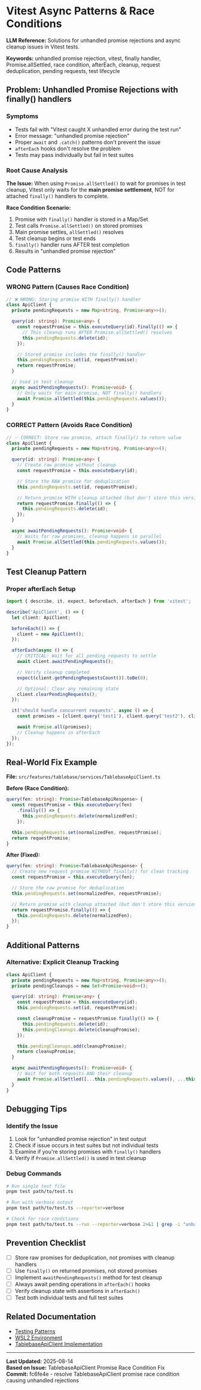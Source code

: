# Vitest Async Patterns & Race Conditions

**LLM Reference:** Solutions for unhandled promise rejections and async cleanup issues in Vitest tests.

**Keywords:** unhandled promise rejection, vitest, finally handler, Promise.allSettled, race condition, afterEach, cleanup, request deduplication, pending requests, test lifecycle

## Problem: Unhandled Promise Rejections with finally() handlers

### Symptoms

- Tests fail with "Vitest caught X unhandled error during the test run"
- Error message: "unhandled promise rejection"
- Proper `await` and `.catch()` patterns don't prevent the issue
- `afterEach` hooks don't resolve the problem
- Tests may pass individually but fail in test suites

### Root Cause Analysis

**The Issue:** When using `Promise.allSettled()` to wait for promises in test cleanup, Vitest only waits for the **main promise settlement**, NOT for attached `finally()` handlers to complete.

**Race Condition Scenario:**

1. Promise with `finally()` handler is stored in a Map/Set
2. Test calls `Promise.allSettled()` on stored promises
3. Main promise settles, `allSettled()` resolves
4. Test cleanup begins or test ends
5. `finally()` handler runs AFTER test completion
6. Results in "unhandled promise rejection"

## Code Patterns

### WRONG Pattern (Causes Race Condition)

```typescript
// ❌ WRONG: Storing promise WITH finally() handler
class ApiClient {
  private pendingRequests = new Map<string, Promise<any>>();

  query(id: string): Promise<any> {
    const requestPromise = this.executeQuery(id).finally(() => {
      // This cleanup runs AFTER Promise.allSettled() resolves
      this.pendingRequests.delete(id);
    });

    // Stored promise includes the finally() handler
    this.pendingRequests.set(id, requestPromise);
    return requestPromise;
  }

  // Used in test cleanup
  async awaitPendingRequests(): Promise<void> {
    // Only waits for main promise, NOT finally() handlers
    await Promise.allSettled(this.pendingRequests.values());
  }
}
```

### CORRECT Pattern (Avoids Race Condition)

```typescript
// ✅ CORRECT: Store raw promise, attach finally() to return value
class ApiClient {
  private pendingRequests = new Map<string, Promise<any>>();

  query(id: string): Promise<any> {
    // Create raw promise without cleanup
    const requestPromise = this.executeQuery(id);

    // Store the RAW promise for deduplication
    this.pendingRequests.set(id, requestPromise);

    // Return promise WITH cleanup attached (but don't store this version)
    return requestPromise.finally(() => {
      this.pendingRequests.delete(id);
    });
  }

  async awaitPendingRequests(): Promise<void> {
    // Waits for raw promises, cleanup happens in parallel
    await Promise.allSettled(this.pendingRequests.values());
  }
}
```

## Test Cleanup Pattern

### Proper afterEach Setup

```typescript
import { describe, it, expect, beforeEach, afterEach } from 'vitest';

describe('ApiClient', () => {
  let client: ApiClient;

  beforeEach(() => {
    client = new ApiClient();
  });

  afterEach(async () => {
    // CRITICAL: Wait for all pending requests to settle
    await client.awaitPendingRequests();

    // Verify cleanup completed
    expect(client.getPendingRequestsCount()).toBe(0);

    // Optional: Clear any remaining state
    client.clearPendingRequests();
  });

  it('should handle concurrent requests', async () => {
    const promises = [client.query('test1'), client.query('test2'), client.query('test3')];

    await Promise.all(promises);
    // Cleanup happens in afterEach
  });
});
```

## Real-World Fix Example

**File:** `src/features/tablebase/services/TablebaseApiClient.ts`

**Before (Race Condition):**

```typescript
query(fen: string): Promise<TablebaseApiResponse> {
  const requestPromise = this.executeQuery(fen)
    .finally(() => {
      this.pendingRequests.delete(normalizedFen);
    });

  this.pendingRequests.set(normalizedFen, requestPromise);
  return requestPromise;
}
```

**After (Fixed):**

```typescript
query(fen: string): Promise<TablebaseApiResponse> {
  // Create new request promise WITHOUT finally() for clean tracking
  const requestPromise = this.executeQuery(fen);

  // Store the raw promise for deduplication
  this.pendingRequests.set(normalizedFen, requestPromise);

  // Return promise with cleanup attached (but don't store this version)
  return requestPromise.finally(() => {
    this.pendingRequests.delete(normalizedFen);
  });
}
```

## Additional Patterns

### Alternative: Explicit Cleanup Tracking

```typescript
class ApiClient {
  private pendingRequests = new Map<string, Promise<any>>();
  private pendingCleanups = new Set<Promise<void>>();

  query(id: string): Promise<any> {
    const requestPromise = this.executeQuery(id);
    this.pendingRequests.set(id, requestPromise);

    const cleanupPromise = requestPromise.finally(() => {
      this.pendingRequests.delete(id);
      this.pendingCleanups.delete(cleanupPromise);
    });

    this.pendingCleanups.add(cleanupPromise);
    return cleanupPromise;
  }

  async awaitPendingRequests(): Promise<void> {
    // Wait for both requests AND their cleanup
    await Promise.allSettled([...this.pendingRequests.values(), ...this.pendingCleanups.values()]);
  }
}
```

## Debugging Tips

### Identify the Issue

1. Look for "unhandled promise rejection" in test output
2. Check if issue occurs in test suites but not individual tests
3. Examine if you're storing promises with `finally()` handlers
4. Verify if `Promise.allSettled()` is used in test cleanup

### Debug Commands

```bash
# Run single test file
pnpm test path/to/test.ts

# Run with verbose output
pnpm test path/to/test.ts --reporter=verbose

# Check for race conditions
pnpm test path/to/test.ts --run --reporter=verbose 2>&1 | grep -i "unhandled"
```

## Prevention Checklist

- [ ] Store raw promises for deduplication, not promises with cleanup handlers
- [ ] Use `finally()` on returned promises, not stored promises
- [ ] Implement `awaitPendingRequests()` method for test cleanup
- [ ] Always await pending operations in `afterEach()` hooks
- [ ] Verify cleanup state with assertions in `afterEach()`
- [ ] Test both individual tests and full test suites

## Related Documentation

- [Testing Patterns](../guides/testing.md#vitest-issues)
- [WSL2 Environment](../guides/wsl2.md#testing-commands)
- [TablebaseApiClient Implementation](../shared/services/tablebase/README.md)

---

**Last Updated:** 2025-08-14  
**Based on Issue:** TablebaseApiClient Promise Race Condition Fix  
**Commit:** fc6fe4e - resolve TablebaseApiClient promise race condition causing unhandled rejections
